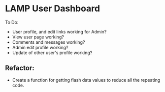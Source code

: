 # LAMP User Dashboard

To Do:


- User profile, and edit links working for Admin?
- View user page working?
- Comments and messages working?
- Admin edit profile working?
- Update of other user's profile working?


## Refactor:
+ Create a function for getting flash data values to reduce all the repeating code.